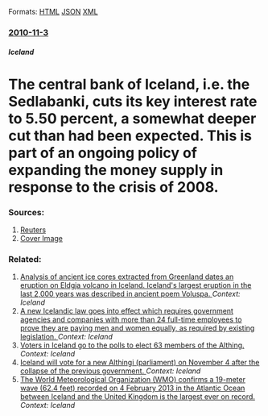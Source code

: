 
Formats: [HTML](/news/2010/11/3/the-central-bank-of-iceland-i-e-the-sedlabanki-cuts-its-key-interest-rate-to-5-50-percent-a-somewhat-deeper-cut-than-had-been-expected.html)  [JSON](/news/2010/11/3/the-central-bank-of-iceland-i-e-the-sedlabanki-cuts-its-key-interest-rate-to-5-50-percent-a-somewhat-deeper-cut-than-had-been-expected.json)  [XML](/news/2010/11/3/the-central-bank-of-iceland-i-e-the-sedlabanki-cuts-its-key-interest-rate-to-5-50-percent-a-somewhat-deeper-cut-than-had-been-expected.xml)  

### [2010-11-3](/news/2010/11/3/index.md)

##### Iceland
# The central bank of Iceland, i.e. the Sedlabanki, cuts its key interest rate to 5.50 percent, a somewhat deeper cut than had been expected. This is part of an ongoing policy of expanding the money supply in response to the crisis of 2008. 




### Sources:

1. [Reuters](https://www.reuters.com/article/idUSSAT00888320101103)
1. [Cover Image](https://s4.reutersmedia.net/resources_v2/images/rcom-default.png)

### Related:

1. [Analysis of ancient ice cores extracted from Greenland dates an eruption on Eldgja volcano in Iceland. Iceland's largest eruption in the last 2,000 years was described in ancient poem Voluspa. ](/news/2018/03/20/analysis-of-ancient-ice-cores-extracted-from-greenland-dates-an-eruption-on-eldgja-volcano-in-iceland-iceland-s-largest-eruption-in-the-la.md) _Context: Iceland_
2. [A new Icelandic law goes into effect which requires government agencies and companies with more than 24 full-time employees to prove they are paying men and women equally, as required by existing legislation. ](/news/2018/01/3/a-new-icelandic-law-goes-into-effect-which-requires-government-agencies-and-companies-with-more-than-24-full-time-employees-to-prove-they-ar.md) _Context: Iceland_
3. [Voters in Iceland go to the polls to elect 63 members of the Althing. ](/news/2017/10/28/voters-in-iceland-go-to-the-polls-to-elect-63-members-of-the-althing.md) _Context: Iceland_
4. [Iceland will vote for a new Althingi (parliament) on November 4 after the collapse of the previous government. ](/news/2017/09/16/iceland-will-vote-for-a-new-ala3-4ingi-parliament-on-november-4-after-the-collapse-of-the-previous-government.md) _Context: Iceland_
5. [The World Meteorological Organization (WMO) confirms a 19-meter wave (62.4 feet) recorded on 4 February 2013 in the Atlantic Ocean between Iceland and the United Kingdom is the largest ever on record. ](/news/2016/12/13/the-world-meteorological-organization-wmo-confirms-a-19-meter-wave-62-4-feet-recorded-on-4-february-2013-in-the-atlantic-ocean-between-i.md) _Context: Iceland_
